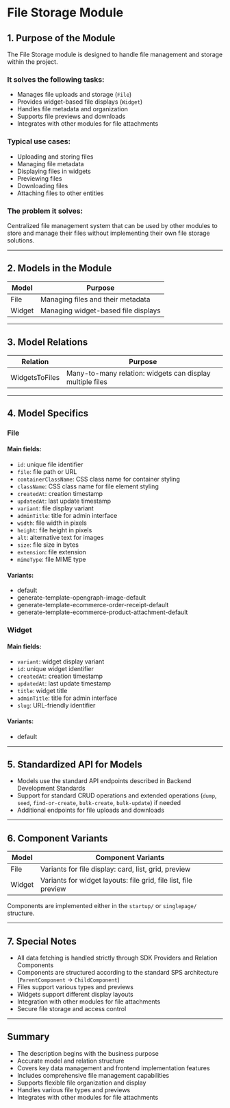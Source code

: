 # File Storage Module

## 1. Purpose of the Module

The File Storage module is designed to handle file management and storage within the project.

### It solves the following tasks:

- Manages file uploads and storage (`File`)
- Provides widget-based file displays (`Widget`)
- Handles file metadata and organization
- Supports file previews and downloads
- Integrates with other modules for file attachments

### Typical use cases:

- Uploading and storing files
- Managing file metadata
- Displaying files in widgets
- Previewing files
- Downloading files
- Attaching files to other entities

### The problem it solves:

Centralized file management system that can be used by other modules to store and manage their files without implementing their own file storage solutions.

---

## 2. Models in the Module

| Model  | Purpose                             |
| ------ | ----------------------------------- |
| File   | Managing files and their metadata   |
| Widget | Managing widget-based file displays |

---

## 3. Model Relations

| Relation       | Purpose                                                   |
| -------------- | --------------------------------------------------------- |
| WidgetsToFiles | Many-to-many relation: widgets can display multiple files |

---

## 4. Model Specifics

### File

#### Main fields:

- `id`: unique file identifier
- `file`: file path or URL
- `containerClassName`: CSS class name for container styling
- `className`: CSS class name for file element styling
- `createdAt`: creation timestamp
- `updatedAt`: last update timestamp
- `variant`: file display variant
- `adminTitle`: title for admin interface
- `width`: file width in pixels
- `height`: file height in pixels
- `alt`: alternative text for images
- `size`: file size in bytes
- `extension`: file extension
- `mimeType`: file MIME type

#### Variants:

- default
- generate-template-opengraph-image-default
- generate-template-ecommerce-order-receipt-default
- generate-template-ecommerce-product-attachment-default

### Widget

#### Main fields:

- `variant`: widget display variant
- `id`: unique widget identifier
- `createdAt`: creation timestamp
- `updatedAt`: last update timestamp
- `title`: widget title
- `adminTitle`: title for admin interface
- `slug`: URL-friendly identifier

#### Variants:

- default

---

## 5. Standardized API for Models

- Models use the standard API endpoints described in Backend Development Standards
- Support for standard CRUD operations and extended operations (`dump`, `seed`, `find-or-create`, `bulk-create`, `bulk-update`) if needed
- Additional endpoints for file uploads and downloads

---

## 6. Component Variants

| Model  | Component Variants                                              |
| ------ | --------------------------------------------------------------- |
| File   | Variants for file display: card, list, grid, preview            |
| Widget | Variants for widget layouts: file grid, file list, file preview |

Components are implemented either in the `startup/` or `singlepage/` structure.

---

## 7. Special Notes

- All data fetching is handled strictly through SDK Providers and Relation Components
- Components are structured according to the standard SPS architecture (`ParentComponent` → `ChildComponent`)
- Files support various types and previews
- Widgets support different display layouts
- Integration with other modules for file attachments
- Secure file storage and access control

---

## Summary

- The description begins with the business purpose
- Accurate model and relation structure
- Covers key data management and frontend implementation features
- Includes comprehensive file management capabilities
- Supports flexible file organization and display
- Handles various file types and previews
- Integrates with other modules for file attachments
